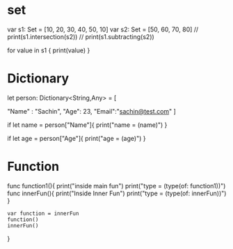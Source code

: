 # set

var s1: Set<Int> = [10, 20, 30, 40, 50, 10]
var s2: Set<Int> = [50, 60, 70, 80]
// print(s1.intersection(s2))
// print(s1.subtracting(s2))

for value in s1 {
  print(value)
}

# Dictionary


let person: Dictionary<String,Any> = [

  "Name" : "Sachin",
  "Age": 23,
  "Email":"sachin@test.com"
]

if let name = person["Name"]{
  print("name = \(name)")
}

if let age = person["Age"]{
    print("age = \(age)")
}

# Function

func function1(){
    print("inside main fun")
    print("type = \(type(of: function1))")
    func innerFun(){
        print("Inside Inner Fun")
        print("type = \(type(of: innerFun))")
    }
    
    var function = innerFun
    function()
    innerFun()
}